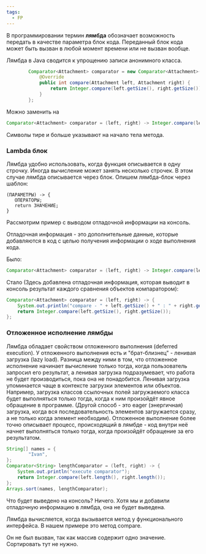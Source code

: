 ```yaml
---
tags:
  - FP
---
```

В программировании термин **лямбда** обозначает возможность передать в качестве параметра блок кода.
Переданный блок кода может быть вызван в любой момент времени или не вызван вообще.

Лямбда в Java сводится к упрощению записи анонимного класса.
```java
        Comparator<Attachment> comparator = new Comparator<Attachment>() {
            @Override
            public int compare(Attachment left, Attachment right) {
                return Integer.compare(left.getSize(), right.getSize());
            }
        };
```
Можно заменить на
```java
Comparator<Attachment> comparator = (left, right) -> Integer.compare(left.getSize(), right.getSize());
```
Символы тире и больше указывают на начало тела метода.


### Lambda блок
Лямбда удобно использовать, когда функция описывается в одну строчку.
Иногда вычисление может занять несколько строчек. В этом случае лямбда описывается через блок.
Опишем лямбда-блок через шаблон:
```
(ПАРАМЕТРЫ) -> {
   ОПЕРАТОРЫ;
   return ЗНАЧЕНИЕ;
}
```
Рассмотрим пример с выводом отладочной информации на консоль.

Отладочная информация - это дополнительные данные, которые добавляются в код с целью получения информации о ходе выполнения кода. 

Было:
```java
Comparator<Attachment> comparator = (left, right) -> Integer.compare(left.getSize(), right.getSize());
```
Стало (Здесь добавлена отладочная информация, которая выводит в консоль результат каждого сравнения объектов компаратором):
```java
Comparator<Attachment> comparator = (left, right) -> {
    System.out.println("compare - " + left.getSize() + " : " + right.getSize());
    return Integer.compare(left.getSize(), right.getSize());
};
```


### Отложенное исполнение лямбды
Лямбда обладает свойством отложенного выполнения (deferred execution). У отложенного выполнения есть и "брат-близнец" - ленивая загрузка (lazy load).
Разница между ними в том, что отложенное исполнение начинает вычисление только тогда, когда пользователь запросил его результат, а ленивая загрузка подразумевает, что работа не будет производиться, пока она не понадобится.
Ленивая загрузка упоминается чаще в контексте загрузки элементов или объектов. Например, загрузка классов ссылочных полей загружаемого класса будет выполняться только тогда, когда к ним произойдёт явное обращение в программе. (Другой способ - это eager (энергичная) загрузка, когда вся последовательность элементов загружается сразу, а не только когда элемент необходим).
Отложенное выполнение более точно описывает процесс, происходящий в лямбде - код внутри неё начнет выполняться только тогда, когда произойдёт обращение за его результатом.
``` java
String[] names = {
        "Ivan",
};
Comparator<String> lengthComparator = (left, right) -> {
    System.out.println("execute comparator");
    return Integer.compare(left.length(), right.length());
};
Arrays.sort(names, lengthComparator);
```
Что будет выведено на консоль? Ничего. Хотя мы и добавили отладочную информацию в лямбда, она не будет выведена.

Лямбда вычисляется, когда вызывается метод у функционального интерфейса. В нашем примере это метод compare.

Он не был вызван, так как массив содержит одно значение. Сортировать тут не нужно.